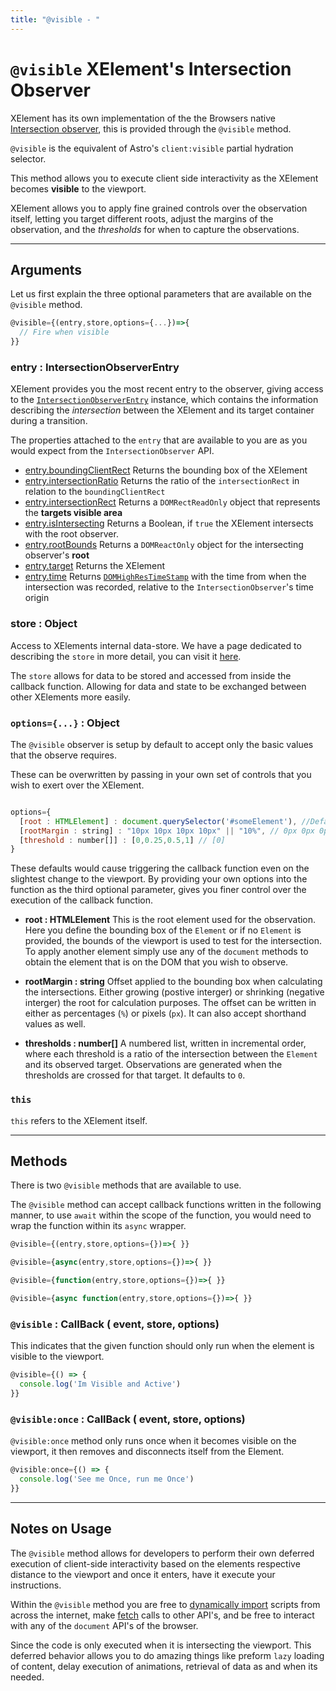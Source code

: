 ```yaml
---
title: "@visible - "
---
```

# `@visible`  XElement's Intersection Observer

XElement has its own implementation of the the Browsers native [Intersection observer](https://developer.mozilla.org/en-US/docs/Web/API/IntersectionObserver), this is provided through the  `@visible` method.

`@visible` is the equivalent of Astro's `client:visible` partial hydration selector.

This method allows you to execute client side interactivity as the XElement becomes **visible** to the viewport.

XElement allows you to apply fine grained controls over the observation itself, letting you target different roots, adjust the margins of the observation, and the *thresholds* for when to capture the observations.

------

## Arguments

Let us first explain the three optional parameters that are available on the `@visible` method.

```js
@visible={(entry,store,options={...})=>{
  // Fire when visible
}}
```

### entry : IntersectionObserverEntry

XElement provides you the most recent entry to the observer, giving access to the [`IntersectionObserverEntry`]('https://developer.mozilla.org/en-US/docs/Web/API/IntersectionObserverEntry') instance, which contains the information describing the *intersection* between the XElement and its target container during a transition.

The properties attached to the `entry` that are available to you are as you would expect from the `IntersectionObserver` API.

- [entry.boundingClientRect](https://developer.mozilla.org/en-US/docs/Web/API/IntersectionObserverEntry/boundingClientRect)
  Returns the bounding box of the XElement
- [entry.intersectionRatio](https://developer.mozilla.org/en-US/docs/Web/API/IntersectionObserverEntry/intersectionRatio)
  Returns the ratio of the `intersectionRect` in relation to the `boundingClientRect`
- [entry.intersectionRect](https://developer.mozilla.org/en-US/docs/Web/API/IntersectionObserverEntry/intersectionRect)
  Returns a `DOMRectReadOnly` object that represents the **targets visible area**
- [entry.isIntersecting](https://developer.mozilla.org/en-US/docs/Web/API/IntersectionObserverEntry/isIntersecting)
  Returns a Boolean, if `true` the XElement intersects with the root observer.
- [entry.rootBounds](https://developer.mozilla.org/en-US/docs/Web/API/IntersectionObserverEntry/rootBounds)
  Returns a `DOMReactOnly` object for the intersecting observer's **root**
- [entry.target](https://developer.mozilla.org/en-US/docs/Web/API/IntersectionObserverEntry/target)
  Returns the XElement
- [entry.time](https://developer.mozilla.org/en-US/docs/Web/API/IntersectionObserverEntry/target)
  Returns [`DOMHighResTimeStamp`](https://developer.mozilla.org/en-US/docs/Web/API/DOMHighResTimeStamp) with the time from when the intersection was recorded, relative to the `IntersectionObserver`'s time origin

### store : Object

Access to XElements internal data-store. We have a page dedicated to describing the `store` in more detail, you can visit it [here](/docs/api/methods/store).

The `store` allows for data to be stored and accessed from inside the callback function. Allowing for data and state to be exchanged between other XElements more easily.

### `options={...}` : Object

The `@visible` observer is setup by default to accept only the basic values that the observe requires.

These can be overwritten by passing in your own set of controls that you wish to exert over the XElement.

```js

options={
  [root : HTMLElement] : document.querySelector('#someElement'), //Defaults to document viewport
  [rootMargin : string] : "10px 10px 10px 10px" || "10%", // 0px 0px 0px 0px
  [threshold : number[]] : [0,0.25,0.5,1] // [0]
}
```

These defaults would cause triggering the callback function even on the slightest change to the viewport. By providing your own options into the function as the third optional parameter, gives you finer control over the execution of the callback function.

- **root : HTMLElement**
  This is the root element used for the observation. Here you define the bounding box of the `Element` or if no `Element` is provided, the bounds of the viewport is used to test for the intersection. To apply another element simply use any of the `document` methods to obtain the element that is on the DOM that you wish to observe.

- **rootMargin : string**
  Offset applied to the bounding box when calculating the intersections. Either growing (postive interger) or shrinking (negative interger) the root for calculation purposes. The offset can be written in either as percentages (`%`) or pixels (`px`). It can also accept shorthand values as well. 

- **thresholds : number[]**
  A numbered list, written in incremental order, where each threshold is a ratio of the intersection between the `Element` and its observed target. Observations are generated when the thresholds are crossed for that target. It defaults to `0`.

### `this`

`this` refers to the XElement itself.

------

## Methods

There is two `@visible` methods that are available to use.

The `@visible` method can accept callback functions written in the following manner, to use `await` within the scope of the function, you would need to wrap the function within its `async` wrapper.

```js
@visible={(entry,store,options={})=>{ }}

@visible={async(entry,store,options={})=>{ }}

@visible={function(entry,store,options={})=>{ }}

@visible={async function(entry,store,options={})=>{ }}
```

### `@visible` : CallBack ( event, store, options)

This indicates that the given function should only run when the element is visible to the viewport.

```js
@visible={() => {
  console.log('Im Visible and Active')
}}
```

### `@visible:once` : CallBack ( event, store, options)

`@visible:once` method only runs once when it becomes visible on the viewport, it then removes and disconnects itself from the Element.

```js
@visible:once={() => {
  console.log('See me Once, run me Once')
}}
```

-------

## Notes on Usage

The `@visible` method allows for developers to perform their own deferred execution of client-side interactivity based on the elements respective distance to the viewport and once it enters, have it execute your instructions.

Within the `@visible` method you are free to [dynamically import](/docs/api/methods/import) scripts from across the internet, make [fetch](/docs/api/methods/fetch) calls to other API's, and be free to interact with any of the `document` API's of the browser.

Since the code is only executed when it is intersecting the viewport. This deferred behavior allows you to do amazing things like preform `lazy` loading of content, delay execution of animations, retrieval of data as and when its needed.
